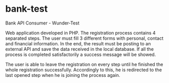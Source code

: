 # bank-test
Bank API Consumer - Wunder-Test

Web application developed in PHP. The registration process contains 4 separated steps. The user must fill 3 different forms with personal, contact and financial information. In the end, the result must be posting to an external API and save the data received in the local database. If all the process is completed satisfactorily a success message will be showed.

The user is able to leave the registration on every step until he finished the whole registration successfully. Accordingly to this, he is redirected to the last opened step when he is joining the process again.
